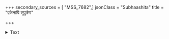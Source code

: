 +++
secondary_sources = [ "MSS_7682",]
jsonClass = "Subhaashita"
title = "एकेनापि सुपुत्रेण"

+++

<details><summary>Text</summary>

एकेनापि सुपुत्रेण विद्यायुक्तेन साधुना।  
कुलमुज्ज्वलतां याति चन्द्रेण गगनं यथा॥
</details>
